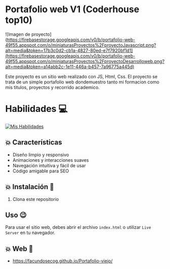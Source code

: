 
# Portafolio web V1 (Coderhouse top10)

![Imagen de proyecto](https://firebasestorage.googleapis.com/v0/b/portafolio-web-49f55.appspot.com/o/miniaturasProyectos%2FproyectoJavascript.png?alt=media&token=17b3c0d2-cb1a-4827-80ed-e7f7920bf1d1](https://firebasestorage.googleapis.com/v0/b/portafolio-web-49f55.appspot.com/o/miniaturasProyectos%2FproyectoDesarrolloweb.png?alt=media&token=a14abb2c-1e11-446a-b457-7a96775a445d)

Este proyecto es un sitio web realizado con JS, Html, Css.
El proyecto se trata de un simple portafolio web dondemuestro tanto mi formacion como mis titulos, proyectos y recorrido academico.

# Habilidades :computer:

[![Mis Habilidades](https://skillicons.dev/icons?i=html,css,js)](https://skillicons.dev)

## :collision: Características 

- Diseño limpio y responsivo
- Animaciones y interacciones suaves
- Navegación intuitiva y fácil de usar
- Código amigable para SEO

## :collision: Instalación :rocket:

1. Clona este repositorio

## Uso :wink:

Para usar el sitio web, debes abrir el archivo `index.html` o utilizar `Live Server` en tu navegador.

## :collision: Web :rocket:
-  https://facundosecog.github.io/Portafolio-viejo/
